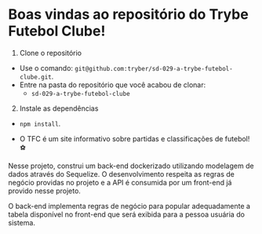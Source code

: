 # Boas vindas ao repositório do Trybe Futebol Clube!

  1. Clone o repositório

  - Use o comando: `git@github.com:tryber/sd-029-a-trybe-futebol-clube.git`.
  - Entre na pasta do repositório que você acabou de clonar:
    - `sd-029-a-trybe-futebol-clube`

  2. Instale as dependências

  - `npm install`.

  -   O TFC é um site informativo sobre partidas e classificações de futebol! ⚽️

Nesse projeto, construi um back-end dockerizado utilizando modelagem de dados através do Sequelize. O desenvolvimento respeita as regras de negócio providas no projeto e a API é consumida por um front-end já provido nesse projeto.

O back-end implementa regras de negócio para popular adequadamente a tabela disponível no front-end que será exibida para a pessoa usuária do sistema.
